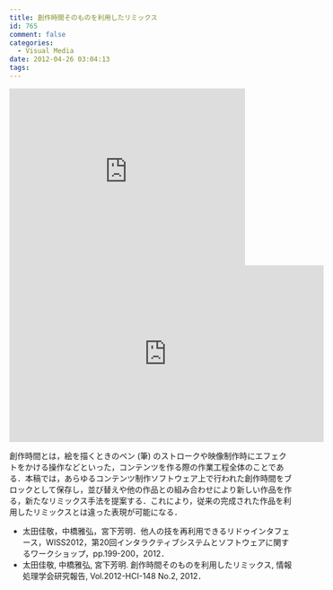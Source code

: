 ```yaml
---
title: 創作時間そのものを利用したリミックス
id: 765
comment: false
categories:
  - Visual Media
date: 2012-04-26 03:04:13
tags:
---
```



<iframe width="420" height="315" src="https://www.youtube.com/embed/mfw-PehGdbE" frameborder="0" allowfullscreen></iframe>



<iframe width="560" height="315" src="https://www.youtube.com/embed/xPnOO8GEtmo" frameborder="0" allowfullscreen></iframe>

<!--more-->
創作時間とは，絵を描くときのペン (筆) のストロークや映像制作時にエフェクトをかける操作などといった，コンテンツを作る際の作業工程全体のことである．本稿では，あらゆるコンテンツ制作ソフトウェア上で行われた創作時間をブロックとして保存し，並び替えや他の作品との組み合わせにより新しい作品を作る，新たなリミックス手法を提案する．これにより，従来の完成された作品を利用したリミックスとは違った表現が可能になる．

*   太田佳敬，中橋雅弘，宮下芳明．他人の技を再利用できるリドゥインタフェース，WISS2012，第20回インタラクティブシステムとソフトウェアに関するワークショップ，pp.199-200，2012．
*   太田佳敬, 中橋雅弘, 宮下芳明. 創作時間そのものを利用したリミックス, 情報処理学会研究報告, Vol.2012-HCI-148 No.2, 2012．
